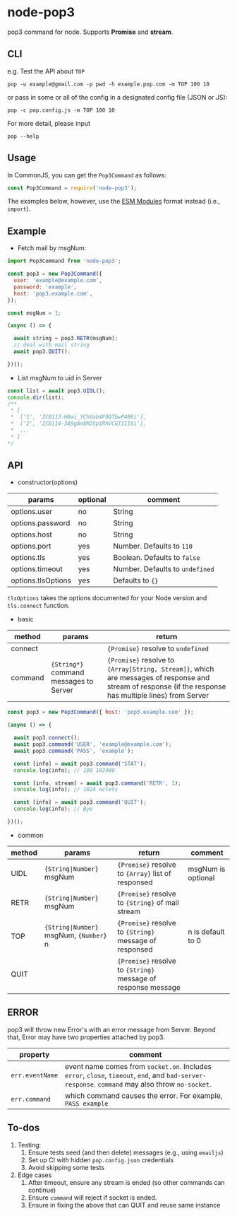 # node-pop3

pop3 command for node. Supports **Promise** and **stream**.

## CLI

e.g. Test the API about `TOP`

`pop -u example@gmail.com -p pwd -h example.pop.com -m TOP 100 10`

or pass in some or all of the config in a designated config file (JSON or JS):

`pop -c pop.config.js -m TOP 100 10`

For more detail, please input

`pop --help`

## Usage

In CommonJS, you can get the `Pop3Command` as follows:

```js
const Pop3Command = require('node-pop3');
```

The examples below, however, use the [ESM Modules](https://nodejs.org/api/esm.html)
format instead (i.e., `import`).

## Example

- Fetch mail by msgNum:

```js
import Pop3Command from 'node-pop3';

const pop3 = new Pop3Command({
  user: 'example@example.com',
  password: 'example',
  host: 'pop3.example.com',
});

const msgNum = 1;

(async () => {

  await string = pop3.RETR(msgNum);
  // deal with mail string
  await pop3.QUIT();

})();
```

- List msgNum to uid in Server

```js
const list = await pop3.UIDL();
console.dir(list);
/**
 * [
 *  ['1', 'ZC0113-H8wi_YChVab4F0QTbwP4B6i'],
 *  ['2', 'ZC0114-3A9gAn8M2Sp1RhVCGTIII6i'],
 *  ...
 * ]
*/
```

## API

* constructor(options)

params|optional|comment
---|---|---
options.user|no|String
options.password|no|String
options.host|no|String
options.port|yes|Number. Defaults to `110`
options.tls|yes|Boolean. Defaults to `false`
options.timeout|yes|Number. Defaults to `undefined`
options.tlsOptions|yes|Defaults to `{}`

`tlsOptions` takes the options documented for your Node version and
`tls.connect` function.

* basic

method|params|return
---|---|---
connect||`{Promise}` resolve to `undefined`
command|`{String*}` command messages to Server|`{Promise}` resolve to `{Array[String, Stream]}`, which are messages of response and stream of response (if the response has multiple lines) from Server

```js
const pop3 = new Pop3Command({ host: 'pop3.example.com' });

(async () => {

  await pop3.connect();
  await pop3.command('USER', 'example@example.com');
  await pop3.command('PASS', 'example');

  const [info] = await pop3.command('STAT');
  console.log(info); // 100 102400

  const [info, stream] = await pop3.command('RETR', 1);
  console.log(info); // 1024 octets

  const [info] = await pop3.command('QUIT');
  console.log(info); // Bye

})();

```

* common

method|params|return|comment
---|---|---|---
UIDL|`{String\|Number}` msgNum|`{Promise}` resolve to `{Array}` list of responsed|msgNum is optional
RETR|`{String\|Number}` msgNum|`{Promise}` resolve to `{String}` of mail stream|
TOP|`{String\|Number}` msgNum, `{Number}` n|`{Promise}` resolve to `{String}` message of responsed|n is default to 0
QUIT||`{Promise}` resolve to `{String}` message of response message|

## ERROR

pop3 will throw new Error's with an error message from Server.
Beyond that, Error may have two properties attached by pop3.

property|comment
---|---
`err.eventName`|event name comes from `socket.on`. Includes `error`, `close`, `timeout`, `end`, and `bad-server-response`. `command` may also throw `no-socket`.
`err.command`|which command causes the error. For example, `PASS example`

## To-dos

1. Testing:
    1. Ensure tests seed (and then delete) messages (e.g., using `emailjs`)
    1. Set up CI with hidden `pop.config.json` credentials
    1. Avoid skipping some tests
1. Edge cases
    1. After timeout, ensure any stream is ended (so other commands can
        continue)
    1. Ensure `command` will reject if socket is ended.
    1. Ensure in fixing the above that can QUIT and reuse same instance
